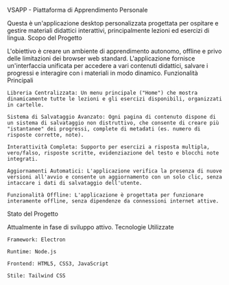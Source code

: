 VSAPP - Piattaforma di Apprendimento Personale

Questa è un'applicazione desktop personalizzata progettata per ospitare e gestire materiali didattici interattivi, principalmente lezioni ed esercizi di lingua.
Scopo del Progetto

L'obiettivo è creare un ambiente di apprendimento autonomo, offline e privo delle limitazioni dei browser web standard. L'applicazione fornisce un'interfaccia unificata per accedere a vari contenuti didattici, salvare i progressi e interagire con i materiali in modo dinamico.
Funzionalità Principali

    Libreria Centralizzata: Un menu principale ("Home") che mostra dinamicamente tutte le lezioni e gli esercizi disponibili, organizzati in cartelle.

    Sistema di Salvataggio Avanzato: Ogni pagina di contenuto dispone di un sistema di salvataggio non distruttivo, che consente di creare più "istantanee" dei progressi, complete di metadati (es. numero di risposte corrette, note).

    Interattività Completa: Supporto per esercizi a risposta multipla, vero/falso, risposte scritte, evidenziazione del testo e blocchi note integrati.

    Aggiornamenti Automatici: L'applicazione verifica la presenza di nuove versioni all'avvio e consente un aggiornamento con un solo clic, senza intaccare i dati di salvataggio dell'utente.

    Funzionalità Offline: L'applicazione è progettata per funzionare interamente offline, senza dipendenze da connessioni internet attive.

Stato del Progetto

Attualmente in fase di sviluppo attivo.
Tecnologie Utilizzate

    Framework: Electron

    Runtime: Node.js

    Frontend: HTML5, CSS3, JavaScript

    Stile: Tailwind CSS